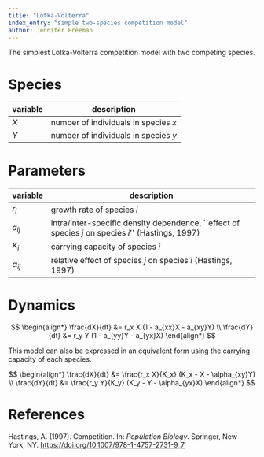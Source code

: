 ```yaml
---
title: "Lotka-Volterra"
index_entry: "simple two-species competition model"
author: Jennifer Freeman
---
```


The simplest Lotka-Volterra competition model with two competing species.

# Species

| variable | description                          |
| -------- | ------------------------------------ |
| $X$      | number of individuals in species $x$ |
| $Y$      | number of individuals in species $y$ |

# Parameters

| variable      | description                                                                                        |
| ------------- | -------------------------------------------------------------------------------------------------- |
| $r_i$         | growth rate of species $i$                                                                         |
| $a_{ij}$      | intra/inter-specific density dependence, ``effect of species $j$ on species $i$'' (Hastings, 1997) |
| $K_{i}$       | carrying capacity of species $i$                                                                   |
| $\alpha_{ij}$ | relative effect of species $j$ on species $i$ (Hastings, 1997)                                     |

# Dynamics
$$
\begin{align*}
\frac{dX}{dt} &= r_x X (1 - a_{xx}X - a_{xy}Y) \\
\frac{dY}{dt} &= r_y Y (1 - a_{yy}Y - a_{yx}X)
\end{align*}
$$

This model can also be expressed in an equivalent form using the carrying capacity of each species.

$$
\begin{align*}
\frac{dX}{dt} &= \frac{r_x X}{K_x} (K_x - X - \alpha_{xy}Y) \\
\frac{dY}{dt} &= \frac{r_y Y}{K_y} (K_y - Y - \alpha_{yx}X)
\end{align*}
$$


# References
Hastings, A. (1997). Competition. In: *Population Biology*. Springer, New York, NY. https://doi.org/10.1007/978-1-4757-2731-9_7
